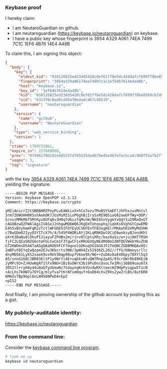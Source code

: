 ### Keybase proof

I hereby claim:

  * I am NeutaroGuardian on github.
  * I am neutaroguardian (https://keybase.io/neutaroguardian) on keybase.
  * I have a public key whose fingerprint is 3954 A329 A061 74EA 7499  7C1C 1EF6 4B76 14E4 A48B

To claim this, I am signing this object:

```json
{
  "body": {
    "key": {
      "eldest_kid": "010126825ed23dd5420c0ef61ff8e5dc428dafcf699f78be85b9cb7d91ce205fbd5b0a",
      "fingerprint": "3954a329a06174ea74997c1c1ef64b7614e4a48b",
      "host": "keybase.io",
      "key_id": "1ef64b7614e4a48b",
      "kid": "010126825ed23dd5420c0ef61ff8e5dc428dafcf699f78be85b9cb7d91ce205fbd5b0a",
      "uid": "6313f0c0ad8cd49a70edadcdb7c46519",
      "username": "neutaroguardian"
    },
    "service": {
      "name": "github",
      "username": "NeutaroGuardian"
    },
    "type": "web_service_binding",
    "version": 1
  },
  "ctime": 1709732861,
  "expire_in": 157680000,
  "prev": "074961f0d192e4d515fd705535dad679edbe4b7efecbca4c960f55afb2ffc11a",
  "seqno": 3,
  "tag": "signature"
}
```

with the key [3954 A329 A061 74EA 7499  7C1C 1EF6 4B76 14E4 A48B](https://keybase.io/neutaroguardian), yielding the signature:

```
-----BEGIN PGP MESSAGE-----
Version: Keybase OpenPGP v2.1.13
Comment: https://keybase.io/crypto

yMIiAnicrZJtSBRBHMZPeyPLuEANkixX+hCo7ezu7MvBSYSmEFlJhFhxzuzMntvl
3rm7Z6WUHH0RSshAekOK7JUsMsMISioP6ghBjIrySxRE9B5iaG82awUFfWy+DDP/
5/nxzMMkM6f5MtKyx8UFq6v3H0q7d6sz7qMvnW/NHI6SnVygmYvQqY1uI9RxQxGT
cAGOBzwQZFWAlAgiIVASeJ2nhgwMQ6WQ6JKgEmTohqxphqJiqkKs6VghGtCpwEMD
E4h5xBVyhmmFqR2zTctlWFGDEhIFDfEyUCSKFEnTFB3ogKElrMhAohKSVMyMdVHH
c7BwGDm02IyyO3YITcX7h/4/545P4WQRiAYjIKLqRNKQwlOCiE6woksyBJondKht
oXrK1BaNu8iOhuPIJiayuF2FHBs2mjr1+v0lCptuXRz/baz8aSz/w+jujHmT7RSH
fjFC2LQIa5NZG6ntmFGLCwCm1F3TgwCF1xRRUGVQyNEdMdOmIdNTQEVWebYKuZhN
G72KWOmsD54ATaASgQAaROEhFCF7mqxolGDKuqUG1bGOJF2TeQNCZGDBMHQAvHIc
2mBFuYDIYqIwQzpm2EJu3Kbcrts3N0/3pWX4Zs5I936ZL2O2//ffG/bNmoysrllc
dnyMD561LyXS2xaeX9vx9UV30qp98xpfV6oe9X/N6++ZuDAv8aE40bpy78XYl5q3
A5/snnG168CJBR036ltP1y9NrYi4E+uqEkvWtuQW7Rnp2pA5/93crOWrRk89KEiN
JyMPc93+Z/HUwNgRf1lFx9NU+1Bi8uOWrX3bi9PuOncOxoLfe1Mnj16B69uau6TX
3052tl+ryH4y44u0abTyUUewNz7SdaynqKnkVUvdwRXlteecHZ9HpPysgpw5TzcN
+AcLhs7kHW7u7OYCg/mlyfva7tK+Nfsm0quf+6uD04cXvZ9Xs2ywZrLBn/8ut6RO
KMmZv7Bp9Gpl6nLW456NPwD4+EpZ
=pIS2
-----END PGP MESSAGE-----

```

And finally, I am proving ownership of the github account by posting this as a gist.

### My publicly-auditable identity:

https://keybase.io/neutaroguardian

### From the command line:

Consider the [keybase command line program](https://keybase.io/download).

```bash
# look me up
keybase id neutaroguardian
```
